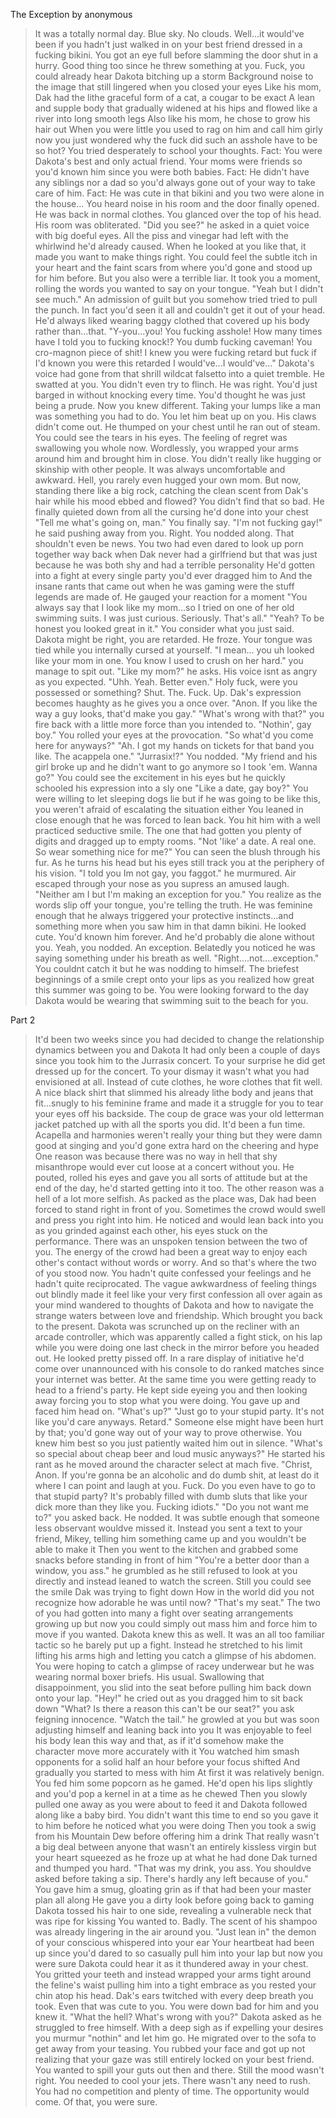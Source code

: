 The Exception by anonymous

>It was a totally normal day. Blue sky. No clouds.
>Well...it would've been if you hadn't just walked in on your best friend dressed in a fucking bikini.
>You got an eye full before slamming the door shut in a hurry.
>Good thing too since he threw something at you.
>Fuck, you could already hear Dakota bitching up a storm
>Background noise to the image that still lingered when you closed your eyes
>Like his mom, Dak had the lithe graceful form of a cat, a cougar to be exact
>A lean and supple body that gradually widened at his hips and flowed like a river into long smooth legs
>Also like his mom, he chose to grow his hair out
>When you were little you used to rag on him and call him girly now you just wondered why the fuck did such an asshole have to be so hot?
>You tried desperately to school your thoughts.
>Fact: You were Dakota's best and only actual friend. Your moms were friends so you'd known him since you were both babies.
>Fact: He didn't have any siblings nor a dad so you'd always gone out of your way to take care of him.
>Fact: He was cute in that bikini and you two were alone in the house...
>You heard noise in his room and the door finally opened. He was back in normal clothes.
>You glanced over the top of his head. His room was obliterated.
>"Did you see?" he asked in a quiet voice with big doeful eyes. All the piss and vinegar had left with the whirlwind he'd already caused.
>When he looked at you like that, it made you want to make things right.
>You could feel the subtle itch in your heart and the faint scars from where you'd gone and stood up for him before.
>But you also were a terrible liar. It took you a moment, rolling the words you wanted to say on your tongue.
>"Yeah but I didn't see much." An admission of guilt but you somehow tried tried to pull the punch.
>In fact you'd seen it all and couldn't get it out of your head.
>He'd always liked wearing baggy clothed that covered up his body rather than...that.
>"Y-you...you! You fucking asshole! How many times have I told you to fucking knock!? You dumb fucking caveman! You cro-magnon piece of shit! I knew you were fucking retard but fuck if I'd known you were this retarded I would've...I would've..." Dakota's voice had gone from that shrill wildcat falsetto into a quiet tremble.
>He swatted at you. You didn't even try to flinch. He was right. You'd just barged in without knocking every time.
>You'd thought he was just being a prude. Now you knew different. Taking your lumps like a man was something you had to do.
>You let him beat up on you. His claws didn't come out. He thumped on your chest until he ran out of steam.
>You could see the tears in his eyes. The feeling of regret was swallowing you whole now.
>Wordlessly, you wrapped your arms around him and brought him in close.
>You didn't really like hugging or skinship with other people. It was always uncomfortable and awkward. Hell, you rarely even hugged your own mom.
>But now, standing there like a big rock, catching the clean scent from Dak's hair while his mood ebbed and flowed?
>You didn't find that so bad.
>He finally quieted down from all the cursing he'd done into your chest
>"Tell me what's going on, man." You finally say.
>"I'm not fucking gay!" he said pushing away from you.
>Right. You nodded along. That shouldn't even be news. You two had even dared to look up porn together way back when
>Dak never had a girlfriend but that was just because he was both shy and had a terrible personality
>He'd gotten into a fight at every single party you'd ever dragged him to
>And the insane rants that came out when he was gaming were the stuff legends are made of.
>He gauged your reaction for a moment
>"You always say that I look like my mom...so I tried on one of her old swimming suits. I was just curious. Seriously. That's all."
>"Yeah? To be honest you looked great in it."
>You consider what you just said. Dakota might be right, you are retarded.
>He froze. Your tongue was tied while you internally cursed at yourself.
>"I mean... you uh looked like your mom in one.
>You know I used to crush on her hard." you manage to spit out.
>"Like my mom?" he asks.
>His voice isnt as angry as you expected.
>"Uhh. Yeah. Better even."
>Holy fuck, were you possessed or something? Shut. The. Fuck. Up.
>Dak's expression becomes haughty as he gives you a once over.
>"Anon. If you like the way a guy looks, that'd make you gay."
>"What's wrong with that?" you fire back with a little more force than you intended to.
>"Nothin', gay boy."
>You rolled your eyes at the provocation.
>"So what'd you come here for anyways?"
>"Ah. I got my hands on tickets for that band you like. The acappela one."
>"Jurrasix!?"
>You nodded. "My friend and his girl broke up and he didn't want to go anymore so I took 'em. Wanna go?"
>You could see the excitement in his eyes but he quickly schooled his expression into a sly one
>"Like a date, gay boy?"
>You were willing to let sleeping dogs lie but if he was going to be like this, you weren't afraid of escalating the situation either
>You leaned in close enough that he was forced to lean back. You hit him with a well practiced seductive smile. The one that had gotten you plenty of digits and dragged up to empty rooms. "Not 'like' a date. A real one. So wear something nice for me?"
>You can seen the blush through his fur. As he turns his head but his eyes still track you at the periphery of his vision.
>"I told you Im not gay, you faggot." he murmured.
>Air escaped through your nose as you supress an amused laugh.
>"Neither am I but I'm making an exception for you."
>You realize as the words slip off your tongue, you're telling the truth.
>He was feminine enough that he always triggered your protective instincts...and something more when you saw him in that damn bikini. He looked cute. You'd known him forever. And he'd probably die alone without you. Yeah, you nodded. An exception.
>Belatedly you noticed he was saying something under his breath as well.
>"Right....not....exception."
>You couldnt catch it but he was nodding to himself.
>The briefest beginnings of a smile crept onto your lips as you realized how great this summer was going to be. You were looking forward to the day Dakota would be wearing that swimming suit to the beach for you.

Part 2

>It'd been two weeks since you had decided to change the relationship dynamics between you and Dakota
>It had only been a couple of days since you took him to the Jurrasix concert.
>To your surprise he did get dressed up for the concert. To your dismay it wasn't what you had envisioned at all.
>Instead of cute clothes, he wore clothes that fit well. A nice black shirt that slimmed his already lithe body and jeans that fit...snugly to his feminine frame and made it a struggle for you to tear your eyes off his backside. The coup de grace was your old letterman jacket patched up with all the sports you did.
>It'd been a fun time. Acapella and harmonies weren't really your thing but they were damn good at singing and you'd gone extra hard on the cheering and hype
>One reason was because there was no way in hell that shy misanthrope would ever cut loose at a concert without you.
>He pouted, rolled his eyes and gave you all sorts of attitude but at the end of the day, he'd started getting into it too.
>The other reason was a hell of a lot more selfish. As packed as the place was, Dak had been forced to stand right in front of you.
>Sometimes the crowd would swell and press you right into him. He noticed and would lean back into you as you grinded against each other, his eyes stuck on the performance.
>There was an unspoken tension between the two of you. The energy of the crowd had been a great way to enjoy each other's contact without words or worry.
>And so that's where the two of you stood now. You hadn't quite confessed your feelings and he hadn't quite reciprocated.
>The vague awkwardness of feeling things out blindly made it feel like your very first confession all over again as your mind wandered to thoughts of Dakota and how to navigate the strange waters between love and friendship.
>Which brought you back to the present. Dakota was scrunched up on the recliner with an arcade controller, which was apparently called a fight stick, on his lap while you were doing one last check in the mirror before you headed out.
>He looked pretty pissed off. In a rare display of initiative he'd come over unannounced with his console to do ranked matches since your internet was better. At the same time you were getting ready to head to a friend's party.
>He kept side eyeing you and then looking away forcing you to stop what you were doing.
>You gave up and faced him head on. "What's up?"
>"Just go to your stupid party. It's not like you'd care anyways. Retard."
>Someone else might have been hurt by that; you'd gone way out of your way to prove otherwise.
>You knew him best so you just patiently waited him out in silence.
>"What's so special about cheap beer and loud music anyways?" He started his rant as he moved around the character select at mach five. "Christ, Anon. If you're gonna be an alcoholic and do dumb shit, at least do it where I can point and laugh at you. Fuck. Do you even have to go to that stupid party? It's probably filled with dumb sluts that like your dick more than they like you. Fucking idiots."
>"Do you not want me to?" you asked back.
>He nodded.
>It was subtle enough that someone less observant wouldve missed it.
>Instead you sent a text to your friend, Mikey, telling him something came up and you wouldn't be able to make it
>Then you went to the kitchen and grabbed some snacks before standing in front of him
>"You're a better door than a window, you ass." he grumbled as he still refused to look at you directly and instead leaned to watch the screen.
>Still you could see the smile Dak was trying to fight down
>How in the world did you not recognize how adorable he was until now?
>"That's my seat."
>The two of you had gotten into many a fight over seating arrangements growing up but now you could simply out mass him and force him to move if you wanted.
>Dakota knew this as well. It was an all too familiar tactic so he barely put up a fight. Instead he stretched to his limit lifting his arms high and letting you catch a glimpse of his abdomen.
>You were hoping to catch a glimpse of racey underwear but he was wearing normal boxer briefs. His usual.
>Swallowing that disappoinment, you slid into the seat before pulling him back down onto your lap.
>"Hey!" he cried out as you dragged him to sit back down
>"What? Is there a reason this can't be our seat?" you ask feigning innocence.
>"Watch the tail." he growled at you but was soon adjusting himself and leaning back into you
>It was enjoyable to feel his body lean this way and that, as if it'd somehow make the character move more accurately with it
>You watched him smash opponents for a solid half an hour before your focus shifted
>And gradually you started to mess with him
>At first it was relatively benign. You fed him some popcorn as he gamed. He'd open his lips slightly and you'd pop a kernel in at a time as he chewed
>Then you slowly pulled one away as you were about to feed it and Dakota followed along like a baby bird.
>You didn't want this time to end so you gave it to him before he noticed what you were doing
>Then you took a swig from his Mountain Dew before offering him a drink
>That really wasn't a big deal between anyone that wasn't an entirely kissless virgin but your heart squeezed as he froze up at what he had done
>Dak turned and thumped you hard. "That was my drink, you ass. You shouldve asked before taking a sip. There's hardly any left because of you."
>You gave him a smug, gloating grin as if that had been your master plan all along
>He gave you a dirty look before going back to gaming
>Dakota tossed his hair to one side, revealing a vulnerable neck that was ripe for kissing
>You wanted to. Badly. The scent of his shampoo was already lingering in the air around you.
>"Just lean in" the demon of your conscious whispered into your ear
>Your heartbeat had been up since you'd dared to so casually pull him into your lap but now you were sure Dakota could hear it as it thundered away in your chest.
>You gritted your teeth and instead wrapped your arms tight around the feline's waist pulling him into a tight embrace as you rested your chin atop his head.
>Dak's ears twitched with every deep breath you took. Even that was cute to you. You were down bad for him and you knew it.
>"What the hell? What's wrong with you?" Dakota asked as he struggled to free himself.
>With a deep sigh as if expelling your desires you murmur "nothin" and let him go.
>He migrated over to the sofa to get away from your teasing.
>You rubbed your face and got up not realizing that your gaze was still entirely locked on your best friend. You wanted to spill your guts out then and there. Still the mood wasn't right. You needed to cool your jets.
>There wasn't any need to rush. You had no competition and plenty of time. The opportunity would come. Of that, you were sure.
